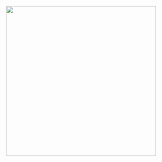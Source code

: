 <p align="center">
  <a href="https://minhyeok-rithm.tistory.com/">
    <img src="https://user-images.githubusercontent.com/78870076/107885318-dc51c780-6f3c-11eb-80a6-97632608c334.png" width="400">
  </a>
</p>


<!--
**m1nnh/m1nnh** is a ✨ _special_ ✨ repository because its `README.md` (this file) appears on your GitHub profile.

Here are some ideas to get you started:

- 🔭 I’m currently working on ...
- 🌱 I’m currently learning ...
- 👯 I’m looking to collaborate on ...
- 🤔 I’m looking for help with ...
- 💬 Ask me about ...
- 📫 How to reach me: ...
- 😄 Pronouns: ...
- ⚡ Fun fact: ...
-->
